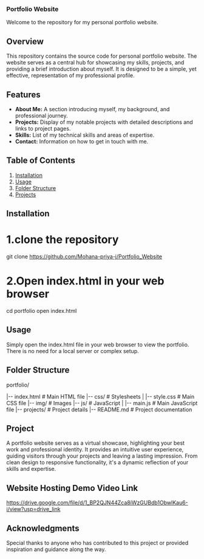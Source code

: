 ### Portfolio Website
Welcome to the repository for my personal portfolio website.

## Overview

This repository contains the source code for personal portfolio website. The website serves as a central hub for showcasing my skills, projects, and providing a brief introduction about myself. It is designed to be a simple, yet effective, representation of my professional profile.

## Features

- **About Me:** A section introducing myself, my background, and professional journey.
- **Projects:** Display of my notable projects with detailed descriptions and links to project pages.
- **Skills:** List of my technical skills and areas of expertise.
- **Contact:** Information on how to get in touch with me.

## Table of Contents

1. [Installation](#installation)
2. [Usage](#usage)
3. [Folder Structure](#folder-structure)
4. [Projects](#projects)


## Installation
# 1.clone the repository
git clone https://github.com/Mohana-priya-j/Portfolio_Website
# 2.Open index.html in your web browser
cd portfolio
open index.html

## Usage
Simply open the index.html file in your web browser to view the portfolio. There is no need for a local server or complex setup.

## Folder Structure
portfolio/

|-- index.html          # Main HTML file
|-- css/                # Stylesheets
|   |-- style.css       # Main CSS file
|-- img/                # Images
|-- js/                 # JavaScript
|   |-- main.js         # Main JavaScript file
|-- projects/           # Project details
|-- README.md           # Project documentation

## Project
A portfolio website serves as a virtual showcase, highlighting your best work and professional identity. It provides an intuitive user experience, guiding visitors through your projects and leaving a lasting impression. From clean design to responsive functionality, it's a dynamic reflection of your skills and expertise.

## Website Hosting Demo Video Link
https://drive.google.com/file/d/1_BP2QJN44Zca8iWzGUBdb1ObwlKau6-i/view?usp=drive_link

## Acknowledgments
Special thanks to anyone who has contributed to this project or provided inspiration and guidance along the way.


